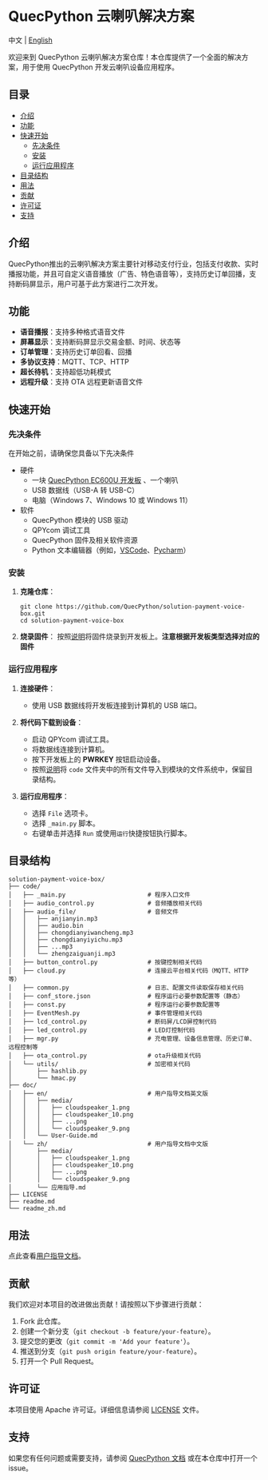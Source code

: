 # QuecPython 云喇叭解决方案

中文 | [English](README.md)

欢迎来到 QuecPython 云喇叭解决方案仓库！本仓库提供了一个全面的解决方案，用于使用 QuecPython 开发云喇叭设备应用程序。

## 目录

- [介绍](#介绍)
- [功能](#功能)
- [快速开始](#快速开始)
  - [先决条件](#先决条件)
  - [安装](#安装)
  - [运行应用程序](#运行应用程序)
- [目录结构](#目录结构)
- [用法](#用法)
- [贡献](#贡献)
- [许可证](#许可证)
- [支持](#支持)

## 介绍

QuecPython推出的云喇叭解决方案主要针对移动支付行业，包括支付收款、实时播报功能，并且可自定义语音播放（广告、特色语音等），支持历史订单回播，支持断码屏显示，用户可基于此方案进行二次开发。


## 功能

- **语音播报**：支持多种格式语音文件
- **屏幕显示**：支持断码屏显示交易金额、时间、状态等
- **订单管理**：支持历史订单回看、回播
- **多协议支持**：MQTT、TCP、HTTP
- **超长待机**：支持超低功耗模式
- **远程升级**：支持 OTA 远程更新语音文件

## 快速开始

### 先决条件

在开始之前，请确保您具备以下先决条件

- 硬件
  - 一块 [QuecPython EC600U 开发板](https://python.quectel.com/doc/Getting_started/zh/evb/ec600x-evb.html) 、一个喇叭
  - USB 数据线（USB-A 转 USB-C）
  - 电脑（Windows 7、Windows 10 或 Windows 11）
- 软件
  - QuecPython 模块的 USB 驱动
  - QPYcom 调试工具
  - QuecPython 固件及相关软件资源
  - Python 文本编辑器（例如，[VSCode](https://code.visualstudio.com/)、[Pycharm](https://www.jetbrains.com/pycharm/download/)）

### 安装

1. **克隆仓库**：

   ```
   git clone https://github.com/QuecPython/solution-payment-voice-box.git
   cd solution-payment-voice-box
   ```

2. **烧录固件**： 按照[说明](https://python.quectel.com/doc/Application_guide/zh/dev-tools/QPYcom/qpycom-dw.html#Download-Firmware)将固件烧录到开发板上。**注意根据开发板类型选择对应的固件**

### 运行应用程序

1. **连接硬件**：

   - 使用 USB 数据线将开发板连接到计算机的 USB 端口。

2. **将代码下载到设备**：

   - 启动 QPYcom 调试工具。
   - 将数据线连接到计算机。
   - 按下开发板上的 **PWRKEY** 按钮启动设备。
   - 按照[说明](https://python.quectel.com/doc/Application_guide/zh/dev-tools/QPYcom/qpycom-dw.html#Download-Script)将 `code` 文件夹中的所有文件导入到模块的文件系统中，保留目录结构。

3. **运行应用程序**：

   - 选择 `File` 选项卡。
   - 选择 `_main.py` 脚本。
   - 右键单击并选择 `Run` 或使用`运行`快捷按钮执行脚本。
   

## 目录结构

```
solution-payment-voice-box/
├── code/
│   ├── _main.py                       # 程序入口文件
│   ├── audio_control.py               # 音频播放相关代码
│   ├── audio_file/                    # 音频文件
│   │   ├── anjianyin.mp3
│   │   ├── audio.bin
│   │   ├── chongdianyiwancheng.mp3
│   │   ├── chongdianyiyichu.mp3
│   │   ├── ...mp3
│   │   └── zhengzaiguanji.mp3
│   ├── button_control.py              # 按键控制相关代码
│   ├── cloud.py                       # 连接云平台相关代码（MQTT、HTTP等）
│   ├── common.py                      # 日志、配置文件读取保存相关代码
│   ├── conf_store.json                # 程序运行必要参数配置等（静态）
│   ├── const.py                       # 程序运行必要参数配置等
│   ├── EventMesh.py                   # 事件管理相关代码
│   ├── lcd_control.py                 # 断码屏/LCD屏控制代码
│   ├── led_control.py                 # LED灯控制代码
│   ├── mgr.py                         # 充电管理、设备信息管理、历史订单、远程控制等
│   ├── ota_control.py                 # ota升级相关代码
│   └── utils/                         # 加密相关代码
│       ├── hashlib.py
│       └── hmac.py
├── doc/
│   ├── en/                            # 用户指导文档英文版
│   │   ├── media/
│   │   │   ├── cloudspeaker_1.png
│   │   │   ├── cloudspeaker_10.png
│   │   │   ├── ...png
│   │   │   └── cloudspeaker_9.png
│   │   └── User-Guide.md
│   └── zh/                            # 用户指导文档中文版
│       ├── media/
│       │   ├── cloudspeaker_1.png
│       │   ├── cloudspeaker_10.png
│       │   ├── ...png
│       │   └── cloudspeaker_9.png
│       └── 应用指导.md
├── LICENSE
├── readme.md
└── readme_zh.md
```

## 用法

点此查看[用户指导文档](./docs/zh/应用指导.md)。

## 贡献

我们欢迎对本项目的改进做出贡献！请按照以下步骤进行贡献：

1. Fork 此仓库。
2. 创建一个新分支（`git checkout -b feature/your-feature`）。
3. 提交您的更改（`git commit -m 'Add your feature'`）。
4. 推送到分支（`git push origin feature/your-feature`）。
5. 打开一个 Pull Request。

## 许可证

本项目使用 Apache 许可证。详细信息请参阅 [LICENSE](LICENSE) 文件。

## 支持

如果您有任何问题或需要支持，请参阅 [QuecPython 文档](https://python.quectel.com/doc) 或在本仓库中打开一个 issue。
